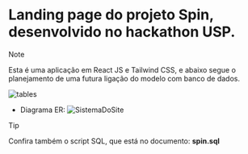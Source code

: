 # Landing page do projeto Spin, desenvolvido no hackathon USP.

> [!NOTE]
> Esta é uma aplicação em React JS e Tailwind CSS, e abaixo segue o planejamento de uma futura ligação do modelo com banco de dados.

  
  ![tables](https://github.com/user-attachments/assets/ce2a73a1-39e2-42c2-a915-906294eb955d)


  * Diagrama ER:
  ![SistemaDoSite](https://github.com/user-attachments/assets/4f0b22ac-64f5-479e-bd90-c1898fb7e327)

> [!TIP]
> Confira também o script SQL, que está no documento: **spin.sql**
